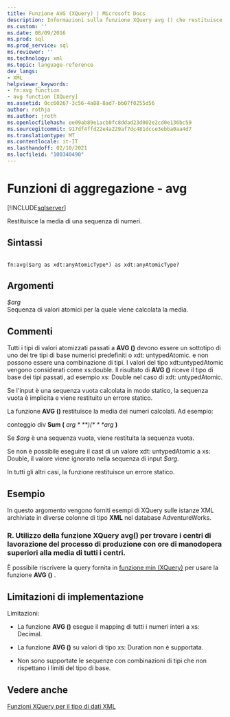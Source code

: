 ```yaml
---
title: Funzione AVG (XQuery) | Microsoft Docs
description: Informazioni sulla funzione XQuery avg () che restituisce la media di una sequenza di numeri specificata.
ms.custom: ''
ms.date: 08/09/2016
ms.prod: sql
ms.prod_service: sql
ms.reviewer: ''
ms.technology: xml
ms.topic: language-reference
dev_langs:
- XML
helpviewer_keywords:
- fn:avg function
- avg function [XQuery]
ms.assetid: 0cc60267-3c56-4a88-8ad7-bb07f0255d56
author: rothja
ms.author: jroth
ms.openlocfilehash: ee09ab89e1acb0fc8ddad23d002e2cd0e136bc59
ms.sourcegitcommit: 917df4ffd22e4a229af7dc481dcce3ebba0aa4d7
ms.translationtype: MT
ms.contentlocale: it-IT
ms.lasthandoff: 02/10/2021
ms.locfileid: "100340490"
---
```

# <a name="aggregate-functions---avg"></a>Funzioni di aggregazione - avg
[!INCLUDE[sqlserver](../includes/applies-to-version/sqlserver.md)]

  Restituisce la media di una sequenza di numeri.  
  
## <a name="syntax"></a>Sintassi  
  
```  
  
fn:avg($arg as xdt:anyAtomicType*) as xdt:anyAtomicType?  
```  
  
## <a name="arguments"></a>Argomenti  
 *$arg*  
 Sequenza di valori atomici per la quale viene calcolata la media.  
  
## <a name="remarks"></a>Commenti  
 Tutti i tipi di valori atomizzati passati a **AVG ()** devono essere un sottotipo di uno dei tre tipi di base numerici predefiniti o xdt: untypedAtomic. e non possono essere una combinazione di tipi. I valori del tipo xdt:untypedAtomic vengono considerati come xs:double. Il risultato di **AVG ()** riceve il tipo di base dei tipi passati, ad esempio xs: Double nel caso di xdt: untypedAtomic.  
  
 Se l'input è una sequenza vuota calcolata in modo statico, la sequenza vuota è implicita e viene restituito un errore statico.  
  
 La funzione **AVG ()** restituisce la media dei numeri calcolati. Ad esempio:  
  
 conteggio div **Sum (** *$arg* **) (** *$arg* **)**  
  
 Se *$arg* è una sequenza vuota, viene restituita la sequenza vuota.  
  
 Se non è possibile eseguire il cast di un valore xdt: untypedAtomic a xs: Double, il valore viene ignorato nella sequenza di input *$arg*.  
  
 In tutti gli altri casi, la funzione restituisce un errore statico.  
  
## <a name="examples"></a>Esempio  
 In questo argomento vengono forniti esempi di XQuery sulle istanze XML archiviate in diverse colonne di tipo **XML** nel database AdventureWorks.  
  
### <a name="a-using-the-avg-xquery-function-to-find-work-center-locations-in-the-manufacturing-process-in-which-labor-hours-are-greater-than-the-average-for-all-work-center-locations"></a>R. Utilizzo della funzione XQuery avg() per trovare i centri di lavorazione del processo di produzione con ore di manodopera superiori alla media di tutti i centri.  
 È possibile riscrivere la query fornita in [funzione min (XQuery)](../xquery/aggregate-functions-min.md) per usare la funzione **AVG ()** .  
  
## <a name="implementation-limitations"></a>Limitazioni di implementazione  
 Limitazioni:  
  
-   La funzione **AVG ()** esegue il mapping di tutti i numeri interi a xs: Decimal.  
  
-   La funzione **AVG ()** su valori di tipo xs: Duration non è supportata.  
  
-   Non sono supportate le sequenze con combinazioni di tipi che non rispettano i limiti del tipo di base.  
  
## <a name="see-also"></a>Vedere anche  
 [Funzioni XQuery per il tipo di dati XML](../xquery/xquery-functions-against-the-xml-data-type.md)  
  
  
